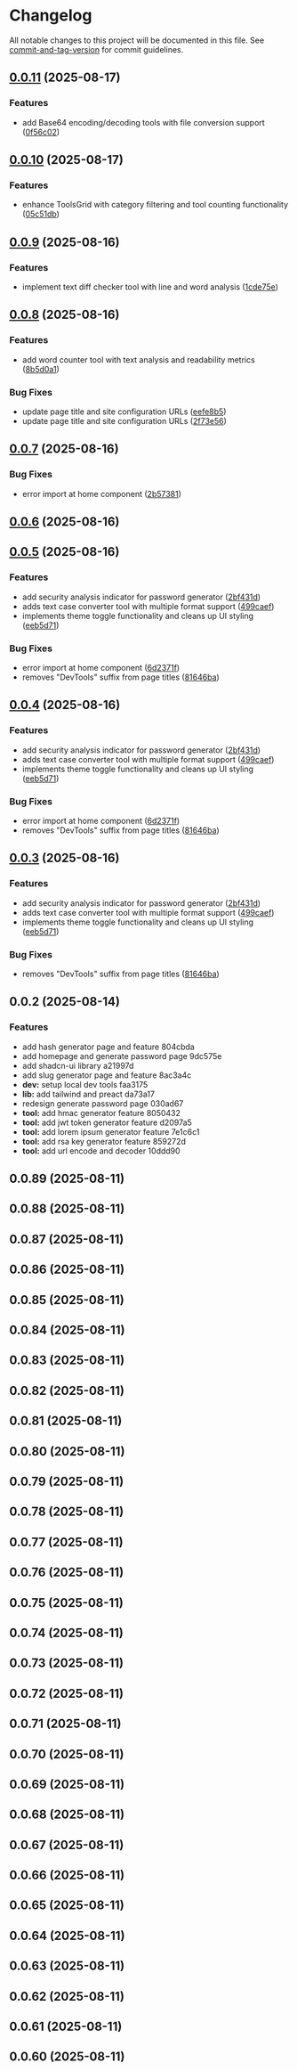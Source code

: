 # Changelog

All notable changes to this project will be documented in this file. See [commit-and-tag-version](https://github.com/absolute-version/commit-and-tag-version) for commit guidelines.

## [0.0.11](https://github.com/masmuss/devtoolbox/compare/v0.0.10...v0.0.11) (2025-08-17)


### Features

* add Base64 encoding/decoding tools with file conversion support ([0f56c02](https://github.com/masmuss/devtoolbox/commit/0f56c022436fcfb43291b169d3ac58c9d3abb5b5))

## [0.0.10](https://github.com/masmuss/devtoolbox/compare/v0.0.9...v0.0.10) (2025-08-17)


### Features

* enhance ToolsGrid with category filtering and tool counting functionality ([05c51db](https://github.com/masmuss/devtoolbox/commit/05c51db7b55e1faaabea32fe63c569ea2c9ab839))

## [0.0.9](https://github.com/masmuss/devtoolbox/compare/v0.0.8...v0.0.9) (2025-08-16)

### Features

- implement text diff checker tool with line and word analysis ([1cde75e](https://github.com/masmuss/devtoolbox/commit/1cde75e2a9fffd511eec930a4cdb451834d48ad9))

## [0.0.8](https://github.com/masmuss/devtoolbox/compare/v0.0.7...v0.0.8) (2025-08-16)

### Features

- add word counter tool with text analysis and readability metrics ([8b5d0a1](https://github.com/masmuss/devtoolbox/commit/8b5d0a1d1a1902e34cd2e253146a7879c2f91537))

### Bug Fixes

- update page title and site configuration URLs ([eefe8b5](https://github.com/masmuss/devtoolbox/commit/eefe8b54b7bbf99465ba8d6e22e15ea2da9312a9))
- update page title and site configuration URLs ([2f73e56](https://github.com/masmuss/devtoolbox/commit/2f73e56e6f03787d54b740bb3dde64538fe19a80))

## [0.0.7](https://github.com/masmuss/devtools/compare/v0.0.3...v0.0.7) (2025-08-16)

### Bug Fixes

- error import at home component ([2b57381](https://github.com/masmuss/devtools/commit/2b57381c2dd51663a2d132069b106ef4da6b4f3e))

## [0.0.6](https://github.com/masmuss/devtools/compare/v0.0.5...v0.0.6) (2025-08-16)

## [0.0.5](https://github.com/masmuss/devtools/compare/v0.0.2...v0.0.5) (2025-08-16)

### Features

- add security analysis indicator for password generator ([2bf431d](https://github.com/masmuss/devtools/commit/2bf431d09f42a9f07651e961f26e0f2f81d66b2b))
- adds text case converter tool with multiple format support ([499caef](https://github.com/masmuss/devtools/commit/499caef2d9e9f159745f23d707c6cf279c19930b))
- implements theme toggle functionality and cleans up UI styling ([eeb5d71](https://github.com/masmuss/devtools/commit/eeb5d717ca03b7476c5832d6d943f8f11756de98))

### Bug Fixes

- error import at home component ([6d2371f](https://github.com/masmuss/devtools/commit/6d2371fd6175e740f59c3a003358f071fba60efd))
- removes "DevTools" suffix from page titles ([81646ba](https://github.com/masmuss/devtools/commit/81646bafb7a815eb71648eab340438b413505958))

## [0.0.4](https://github.com/masmuss/devtools/compare/v0.0.2...v0.0.4) (2025-08-16)

### Features

- add security analysis indicator for password generator ([2bf431d](https://github.com/masmuss/devtools/commit/2bf431d09f42a9f07651e961f26e0f2f81d66b2b))
- adds text case converter tool with multiple format support ([499caef](https://github.com/masmuss/devtools/commit/499caef2d9e9f159745f23d707c6cf279c19930b))
- implements theme toggle functionality and cleans up UI styling ([eeb5d71](https://github.com/masmuss/devtools/commit/eeb5d717ca03b7476c5832d6d943f8f11756de98))

### Bug Fixes

- error import at home component ([6d2371f](https://github.com/masmuss/devtools/commit/6d2371fd6175e740f59c3a003358f071fba60efd))
- removes "DevTools" suffix from page titles ([81646ba](https://github.com/masmuss/devtools/commit/81646bafb7a815eb71648eab340438b413505958))

## [0.0.3](https://github.com/masmuss/devtools/compare/v0.0.2...v0.0.3) (2025-08-16)

### Features

- add security analysis indicator for password generator ([2bf431d](https://github.com/masmuss/devtools/commit/2bf431d09f42a9f07651e961f26e0f2f81d66b2b))
- adds text case converter tool with multiple format support ([499caef](https://github.com/masmuss/devtools/commit/499caef2d9e9f159745f23d707c6cf279c19930b))
- implements theme toggle functionality and cleans up UI styling ([eeb5d71](https://github.com/masmuss/devtools/commit/eeb5d717ca03b7476c5832d6d943f8f11756de98))

### Bug Fixes

- removes "DevTools" suffix from page titles ([81646ba](https://github.com/masmuss/devtools/commit/81646bafb7a815eb71648eab340438b413505958))

## 0.0.2 (2025-08-14)

### Features

- add hash generator page and feature 804cbda
- add homepage and generate password page 9dc575e
- add shadcn-ui library a21997d
- add slug generator page and feature 8ac3a4c
- **dev:** setup local dev tools faa3175
- **lib:** add tailwind and preact da73a17
- redesign generate password page 030ad67
- **tool:** add hmac generator feature 8050432
- **tool:** add jwt token generator feature d2097a5
- **tool:** add lorem ipsum generator feature 7e1c6c1
- **tool:** add rsa key generator feature 859272d
- **tool:** add url encode and decoder 10ddd90

## 0.0.89 (2025-08-11)

## 0.0.88 (2025-08-11)

## 0.0.87 (2025-08-11)

## 0.0.86 (2025-08-11)

## 0.0.85 (2025-08-11)

## 0.0.84 (2025-08-11)

## 0.0.83 (2025-08-11)

## 0.0.82 (2025-08-11)

## 0.0.81 (2025-08-11)

## 0.0.80 (2025-08-11)

## 0.0.79 (2025-08-11)

## 0.0.78 (2025-08-11)

## 0.0.77 (2025-08-11)

## 0.0.76 (2025-08-11)

## 0.0.75 (2025-08-11)

## 0.0.74 (2025-08-11)

## 0.0.73 (2025-08-11)

## 0.0.72 (2025-08-11)

## 0.0.71 (2025-08-11)

## 0.0.70 (2025-08-11)

## 0.0.69 (2025-08-11)

## 0.0.68 (2025-08-11)

## 0.0.67 (2025-08-11)

## 0.0.66 (2025-08-11)

## 0.0.65 (2025-08-11)

## 0.0.64 (2025-08-11)

## 0.0.63 (2025-08-11)

## 0.0.62 (2025-08-11)

## 0.0.61 (2025-08-11)

## 0.0.60 (2025-08-11)

